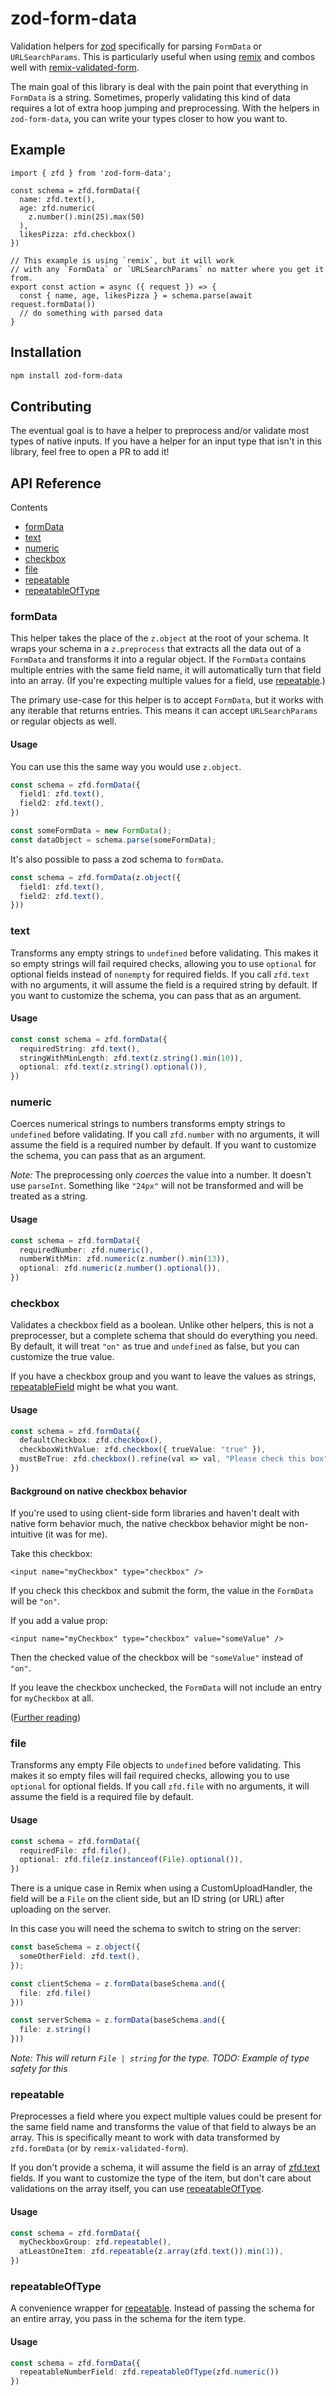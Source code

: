# zod-form-data

Validation helpers for [zod](https://github.com/colinhacks/zod)
specifically for parsing `FormData` or `URLSearchParams`.
This is particularly useful when using [remix](https://github.com/remix-run/remix)
and combos well with [remix-validated-form](https://github.com/airjp73/remix-validated-form).

The main goal of this library is deal with the pain point that everything in `FormData` is a string.
Sometimes, properly validating this kind of data requires a lot of extra hoop jumping and preprocessing.
With the helpers in `zod-form-data`, you can write your types closer to how you want to.

## Example

```tsx
import { zfd } from 'zod-form-data';

const schema = zfd.formData({
  name: zfd.text(),
  age: zfd.numeric(
    z.number().min(25).max(50)
  ),
  likesPizza: zfd.checkbox()
})

// This example is using `remix`, but it will work
// with any `FormData` or `URLSearchParams` no matter where you get it from.
export const action = async ({ request }) => {
  const { name, age, likesPizza } = schema.parse(await request.formData())
  // do something with parsed data
}
```

## Installation

```bash
npm install zod-form-data
```

## Contributing

The eventual goal is to have a helper to preprocess and/or validate most types of native inputs.
If you have a helper for an input type that isn't in this library, feel free to open a PR to add it!

## API Reference

Contents
* [formData](#formData)
* [text](#text)
* [numeric](#numeric)
* [checkbox](#checkbox)
* [file](#file)
* [repeatable](#repeatable)
* [repeatableOfType](#repeatableOfType)

### formData

This helper takes the place of the `z.object` at the root of your schema.
It wraps your schema in a `z.preprocess` that extracts all the data out of a `FormData`
and transforms it into a regular object.
If the `FormData` contains multiple entries with the same field name,
it will automatically turn that field into an array.
(If you're expecting multiple values for a field, use [repeatable](#repeatable).)

The primary use-case for this helper is to accept `FormData`,
but it works with any iterable that returns entries.
This means it can accept `URLSearchParams` or regular objects as well.

#### Usage

You can use this the same way you would use `z.object`.

```ts
const schema = zfd.formData({
  field1: zfd.text(),
  field2: zfd.text(),
})

const someFormData = new FormData();
const dataObject = schema.parse(someFormData);
```

It's also possible to pass a zod schema to `formData`.

```ts
const schema = zfd.formData(z.object({
  field1: zfd.text(),
  field2: zfd.text(),
}))
```

### text

Transforms any empty strings to `undefined` before validating.
This makes it so empty strings will fail required checks,
allowing you to use `optional` for optional fields instead of `nonempty` for required fields.
If you call `zfd.text` with no arguments, it will assume the field is a required string by default.
If you want to customize the schema, you can pass that as an argument.

#### Usage

```ts
const const schema = zfd.formData({
  requiredString: zfd.text(),
  stringWithMinLength: zfd.text(z.string().min(10)),
  optional: zfd.text(z.string().optional()),
})
```

### numeric

Coerces numerical strings to numbers transforms empty strings to `undefined` before validating.
If you call `zfd.number` with no arguments,
it will assume the field is a required number by default.
If you want to customize the schema, you can pass that as an argument.

_Note:_ The preprocessing only _coerces_ the value into a number. It doesn't use `parseInt`.
Something like `"24px"` will not be transformed and will be treated as a string.

#### Usage

```ts
const schema = zfd.formData({
  requiredNumber: zfd.numeric(),
  numberWithMin: zfd.numeric(z.number().min(13)),
  optional: zfd.numeric(z.number().optional()),
})
```

### checkbox

Validates a checkbox field as a boolean.
Unlike other helpers, this is not a preprocesser,
but a complete schema that should do everything you need.
By default, it will treat `"on"` as true and `undefined` as false,
but you can customize the true value.

If you have a checkbox group and you want to leave the values as strings,
[repeatableField](#repeatableField) might be what you want.

#### Usage

```ts
const schema = zfd.formData({
  defaultCheckbox: zfd.checkbox(),
  checkboxWithValue: zfd.checkbox({ trueValue: "true" }),
  mustBeTrue: zfd.checkbox().refine(val => val, "Please check this box")
})
```

#### Background on native checkbox behavior

If you're used to using client-side form libraries and haven't dealt with native form behavior much,
the native checkbox behavior might be non-intuitive (it was for me).

Take this checkbox:

```tsx
<input name="myCheckbox" type="checkbox" />
```

If you check this checkbox and submit the form, the value in the `FormData` will be `"on"`.

If you add a value prop:

```tsx
<input name="myCheckbox" type="checkbox" value="someValue" />
```

Then the checked value of the checkbox will be `"someValue"` instead of `"on"`.

If you leave the checkbox unchecked,
the `FormData` will not include an entry for `myCheckbox` at all.

([Further reading](https://developer.mozilla.org/en-US/docs/Web/HTML/Element/input/checkbox#value))

### file

Transforms any empty File objects to `undefined` before validating.
This makes it so empty files will fail required checks,
allowing you to use `optional` for optional fields.
If you call `zfd.file` with no arguments, it will assume the field is a required file by default.

#### Usage

```ts
const schema = zfd.formData({
  requiredFile: zfd.file(),
  optional: zfd.file(z.instanceof(File).optional()),
})
```

There is a unique case in Remix when using a CustomUploadHandler, 
the field will be a `File` on the client side, but an ID string (or URL) after uploading on the server.

In this case you will need the schema to switch to string on the server:

```ts
const baseSchema = z.object({
  someOtherField: zfd.text(),
});

const clientSchema = z.formData(baseSchema.and({
  file: zfd.file()
}))

const serverSchema = z.formData(baseSchema.and({
  file: z.string()
}))
```

*Note: This will return `File | string` for the type. TODO: Example of type safety for this* 

### repeatable

Preprocesses a field where you expect multiple values could be present for the same field name
and transforms the value of that field to always be an array.
This is specifically meant to work with data transformed by `zfd.formData`
(or by `remix-validated-form`).

If you don't provide a schema, it will assume the field is an array of [zfd.text](#text) fields.
If you want to customize the type of the item, but don't care about validations on the array itself,
you can use [repeatableOfType](#repeatableOfType).

#### Usage

```ts
const schema = zfd.formData({
  myCheckboxGroup: zfd.repeatable(),
  atLeastOneItem: zfd.repeatable(z.array(zfd.text()).min(1)),
})
```

### repeatableOfType

A convenience wrapper for [repeatable](#repeatable).
Instead of passing the schema for an entire array, you pass in the schema for the item type.

#### Usage

```ts
const schema = zfd.formData({
  repeatableNumberField: zfd.repeatableOfType(zfd.numeric())
})
```
